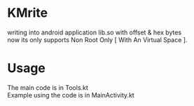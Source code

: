 # KMrite
writing into android application lib.so with offset &amp; hex bytes <br />
now its only supports Non Root Only [ With An Virtual Space ].

# Usage
The main code is in Tools.kt <br />
Example using the code is in MainActivity.kt
